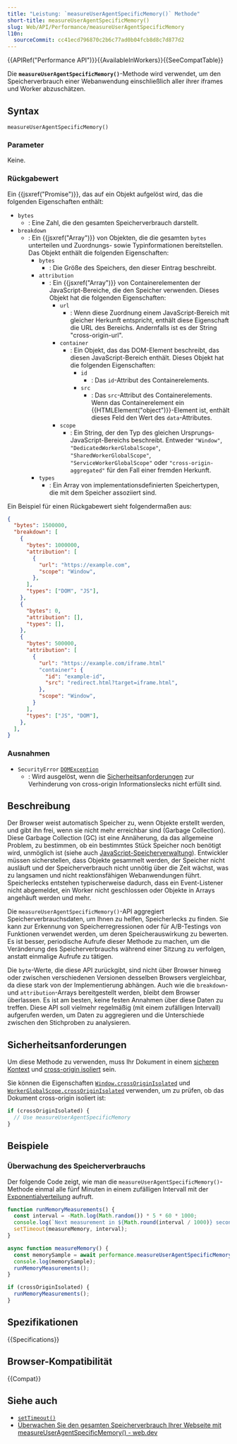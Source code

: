 ```yaml
---
title: "Leistung: `measureUserAgentSpecificMemory()` Methode"
short-title: measureUserAgentSpecificMemory()
slug: Web/API/Performance/measureUserAgentSpecificMemory
l10n:
  sourceCommit: cc41ecd796870c2b6c77ad0b04fcb8d8c7d877d2
---
```


{{APIRef("Performance API")}}{{AvailableInWorkers}}{{SeeCompatTable}}

Die **`measureUserAgentSpecificMemory()`**-Methode wird verwendet, um den Speicherverbrauch einer Webanwendung einschließlich aller ihrer iframes und Worker abzuschätzen.

## Syntax

```js-nolint
measureUserAgentSpecificMemory()
```

### Parameter

Keine.

### Rückgabewert

Ein {{jsxref("Promise")}}, das auf ein Objekt aufgelöst wird, das die folgenden Eigenschaften enthält:

- `bytes`
  - : Eine Zahl, die den gesamten Speicherverbrauch darstellt.
- `breakdown`
  - : Ein {{jsxref("Array")}} von Objekten, die die gesamten `bytes` unterteilen und Zuordnungs- sowie Typinformationen bereitstellen. Das Objekt enthält die folgenden Eigenschaften:
    - `bytes`
      - : Die Größe des Speichers, den dieser Eintrag beschreibt.
    - `attribution`
      - : Ein {{jsxref("Array")}} von Containerelementen der JavaScript-Bereiche, die den Speicher verwenden. Dieses Objekt hat die folgenden Eigenschaften:
        - `url`
          - : Wenn diese Zuordnung einem JavaScript-Bereich mit gleicher Herkunft entspricht, enthält diese Eigenschaft die URL des Bereichs. Andernfalls ist es der String "cross-origin-url".
        - `container`
          - : Ein Objekt, das das DOM-Element beschreibt, das diesen JavaScript-Bereich enthält. Dieses Objekt hat die folgenden Eigenschaften:
            - `id`
              - : Das `id`-Attribut des Containerelements.
            - `src`
              - : Das `src`-Attribut des Containerelements. Wenn das Containerelement ein {{HTMLElement("object")}}-Element ist, enthält dieses Feld den Wert des `data`-Attributes.
        - `scope`
          - : Ein String, der den Typ des gleichen Ursprungs-JavaScript-Bereichs beschreibt. Entweder `"Window"`, `"DedicatedWorkerGlobalScope"`, `"SharedWorkerGlobalScope"`, `"ServiceWorkerGlobalScope"` oder `"cross-origin-aggregated"` für den Fall einer fremden Herkunft.
    - `types`
      - : Ein Array von implementationsdefinierten Speichertypen, die mit dem Speicher assoziiert sind.

Ein Beispiel für einen Rückgabewert sieht folgendermaßen aus:

```json
{
  "bytes": 1500000,
  "breakdown": [
    {
      "bytes": 1000000,
      "attribution": [
        {
          "url": "https://example.com",
          "scope": "Window",
        },
      ],
      "types": ["DOM", "JS"],
    },
    {
      "bytes": 0,
      "attribution": [],
      "types": [],
    },
    {
      "bytes": 500000,
      "attribution": [
        {
          "url": "https://example.com/iframe.html"
          "container": {
            "id": "example-id",
            "src": "redirect.html?target=iframe.html",
          },
          "scope": "Window",
        }
      ],
      "types": ["JS", "DOM"],
    },
  ],
}
```

### Ausnahmen

- `SecurityError` [`DOMException`](/de/docs/Web/API/DOMException)
  - : Wird ausgelöst, wenn die [Sicherheitsanforderungen](#sicherheitsanforderungen) zur Verhinderung von cross-origin Informationslecks nicht erfüllt sind.

## Beschreibung

Der Browser weist automatisch Speicher zu, wenn Objekte erstellt werden, und gibt ihn frei, wenn sie nicht mehr erreichbar sind (Garbage Collection). Diese Garbage Collection (GC) ist eine Annäherung, da das allgemeine Problem, zu bestimmen, ob ein bestimmtes Stück Speicher noch benötigt wird, unmöglich ist (siehe auch [JavaScript-Speicherverwaltung](/de/docs/Web/JavaScript/Guide/Memory_management)). Entwickler müssen sicherstellen, dass Objekte gesammelt werden, der Speicher nicht ausläuft und der Speicherverbrauch nicht unnötig über die Zeit wächst, was zu langsamen und nicht reaktionsfähigen Webanwendungen führt. Speicherlecks entstehen typischerweise dadurch, dass ein Event-Listener nicht abgemeldet, ein Worker nicht geschlossen oder Objekte in Arrays angehäuft werden und mehr.

Die `measureUserAgentSpecificMemory()`-API aggregiert Speicherverbrauchsdaten, um Ihnen zu helfen, Speicherlecks zu finden. Sie kann zur Erkennung von Speicherregressionen oder für A/B-Testings von Funktionen verwendet werden, um deren Speicherauswirkung zu bewerten. Es ist besser, periodische Aufrufe dieser Methode zu machen, um die Veränderung des Speicherverbrauchs während einer Sitzung zu verfolgen, anstatt einmalige Aufrufe zu tätigen.

Die `byte`-Werte, die diese API zurückgibt, sind nicht über Browser hinweg oder zwischen verschiedenen Versionen desselben Browsers vergleichbar, da diese stark von der Implementierung abhängen. Auch wie die `breakdown`- und `attribution`-Arrays bereitgestellt werden, bleibt dem Browser überlassen. Es ist am besten, keine festen Annahmen über diese Daten zu treffen. Diese API soll vielmehr regelmäßig (mit einem zufälligen Intervall) aufgerufen werden, um Daten zu aggregieren und die Unterschiede zwischen den Stichproben zu analysieren.

## Sicherheitsanforderungen

Um diese Methode zu verwenden, muss Ihr Dokument in einem [sicheren Kontext](/de/docs/Web/Security/Secure_Contexts) und [cross-origin isoliert](/de/docs/Web/API/Window/crossOriginIsolated) sein.

Sie können die Eigenschaften [`Window.crossOriginIsolated`](/de/docs/Web/API/Window/crossOriginIsolated) und [`WorkerGlobalScope.crossOriginIsolated`](/de/docs/Web/API/WorkerGlobalScope/crossOriginIsolated) verwenden, um zu prüfen, ob das Dokument cross-origin isoliert ist:

```js
if (crossOriginIsolated) {
  // Use measureUserAgentSpecificMemory
}
```

## Beispiele

### Überwachung des Speicherverbrauchs

Der folgende Code zeigt, wie man die `measureUserAgentSpecificMemory()`-Methode einmal alle fünf Minuten in einem zufälligen Intervall mit der [Exponentialverteilung](https://en.wikipedia.org/wiki/Exponential_distribution#Random_variate_generation) aufruft.

```js
function runMemoryMeasurements() {
  const interval = -Math.log(Math.random()) * 5 * 60 * 1000;
  console.log(`Next measurement in ${Math.round(interval / 1000)} seconds.`);
  setTimeout(measureMemory, interval);
}

async function measureMemory() {
  const memorySample = await performance.measureUserAgentSpecificMemory();
  console.log(memorySample);
  runMemoryMeasurements();
}

if (crossOriginIsolated) {
  runMemoryMeasurements();
}
```

## Spezifikationen

{{Specifications}}

## Browser-Kompatibilität

{{Compat}}

## Siehe auch

- [`setTimeout()`](/de/docs/Web/API/Window/setTimeout)
- [Überwachen Sie den gesamten Speicherverbrauch Ihrer Webseite mit measureUserAgentSpecificMemory() - web.dev](https://web.dev/articles/monitor-total-page-memory-usage)

